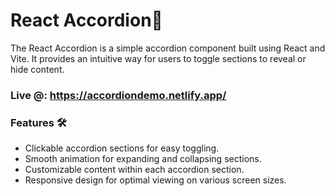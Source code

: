 # React Accordion🔽

The React Accordion is a simple accordion component built using React and Vite. It provides an intuitive way for users to toggle sections to reveal or hide content.

### Live @: https://accordiondemo.netlify.app/

### Features 🛠️
* Clickable accordion sections for easy toggling.
* Smooth animation for expanding and collapsing sections.
* Customizable content within each accordion section.
* Responsive design for optimal viewing on various screen sizes.

